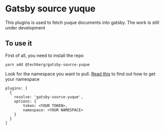 # Gatsby source yuque

This plugins is used to fetch yuque documents into gatsby. The work is still under development


## To use it

First of all, you need to install the repo

`yarn add @techberg/gatsby-source-yuque` 


Look for the namespace you want to pull. [Read this](https://www.yuque.com/yuque/developer/repo) to find out how to get your namespace

```
plugins: [
  {
    resolve: 'gatsby-source-yuque',
    options: {
        token: <YOUR TOKEN>,
        namespace: <YOUR NAMESPACE>
    }
  }
]
```
